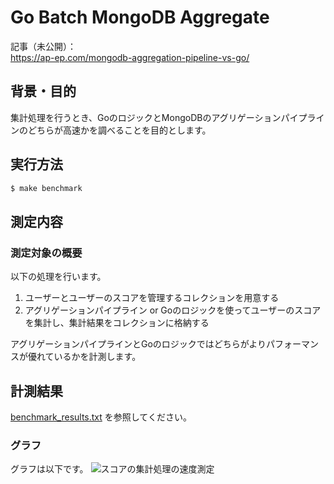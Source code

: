 # Go Batch MongoDB Aggregate

記事（未公開）：<br>
https://ap-ep.com/mongodb-aggregation-pipeline-vs-go/

## 背景・目的
集計処理を行うとき、GoのロジックとMongoDBのアグリゲーションパイプラインのどちらが高速かを調べることを目的とします。

## 実行方法
```zsh
$ make benchmark
```

## 測定内容
### 測定対象の概要
以下の処理を行います。
1. ユーザーとユーザーのスコアを管理するコレクションを用意する
2. アグリゲーションパイプライン or Goのロジックを使ってユーザーのスコアを集計し、集計結果をコレクションに格納する

アグリゲーションパイプラインとGoのロジックではどちらがよりパフォーマンスが優れているかを計測します。

## 計測結果
[benchmark_results.txt](https://github.com/taako-502/go-batch-mongodb-aggregate/blob/main/benchmark_results.txt) を参照してください。

### グラフ
グラフは以下です。
![スコアの集計処理の速度測定](https://github.com/taako-502/go-batch-mongodb-aggregate/assets/36348377/3fcf50d8-5c0f-4b98-9d95-c7e464579035)
